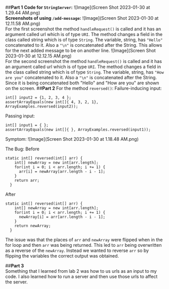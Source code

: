 ##**Part 1** 
**Code for `StringServer`:** 
![Image](Screen Shot 2023-01-30 at 1.29.44 AM.png)  
**Screenshots of using `/add-message`:** 
![Image](Screen Shot 2023-01-30 at 12.11.58 AM.png)  
For the first screenshot the method `handleRequest()` is called and it has an argument called url which is of type `URI`. The method changes a field in the class called string which is of type `String`. The variable, string, has `"Hello"` concatenated to it. Also a `"\n"` is concatenated after the String. This allows for the next added message to be on another line.
![Image](Screen Shot 2023-01-30 at 12.12.15 AM.png)  
For the second screenshot the method `handleRequest()` is called and it has an argument called url which is of type `URI`. The method changes a field in the class called string which is of type `String`. The variable, string, has `"How are you"` concatenated to it. Also a `"\n"` is concatenated after the String. Since it is being concatenated both "Hello" and "How are you" are shown on the screen. 
##**Part 2** 
For the method `reversed()`:
Failure-inducing input:
```
int[] input2 = {1, 2, 3, 4 };
assertArrayEquals(new int[]{ 4, 3, 2, 1}, ArrayExamples.reversed(input2));
```
Passing input:
```
int[] input1 = { };
assertArrayEquals(new int[]{ }, ArrayExamples.reversed(input1));
```
Symptom:
![Image](Screen Shot 2023-01-30 at 1.18.48 AM.png) 

The Bug:
Before
```
static int[] reversed(int[] arr) {
    int[] newArray = new int[arr.length];
    for(int i = 0; i < arr.length; i += 1) {
      arr[i] = newArray[arr.length - i - 1];
    }
    return arr;
  }
```
After
```
static int[] reversed(int[] arr) {
    int[] newArray = new int[arr.length];
    for(int i = 0; i < arr.length; i += 1) {
      newArray[i] = arr[arr.length - i - 1];
    }
    return newArray;
  }
```
The issue was that the places of `arr` and `newArray` were flipped when in the for loop and then `arr` was being returned. This led to `arr` being overwritten as a reverse of the `newArray`. Instead we wanted to reverse `arr` so by flipping the variables the correct output was obtained. 

##**Part 3**  
Something that I learned from lab 2 was how to us urls as an input to my code. I also learned how to run a server and then use those urls to affect the server.

